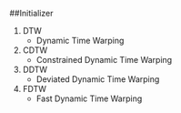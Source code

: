 ##Initializer
1. DTW
    * Dynamic Time Warping
2. CDTW
    * Constrained Dynamic Time Warping
3. DDTW
    * Deviated Dynamic Time Warping
4. FDTW
    * Fast Dynamic Time Warping
